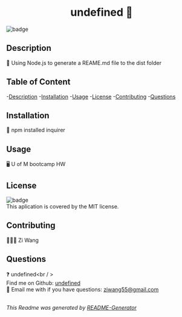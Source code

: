 
  <h1 align="center">undefined 👋</h1>

  ![badge](https://img.sheilds.io/badge/license-MIT-brightgreen)<br />

  ## Description
  🔎 Using Node.js to generate a REAME.md file to the dist folder

  ## Table of Content
  -[Description](#description)
  -[Installation](#installation)
  -[Usage](#usage)
  -[License](#license)
  -[Contributing](#contributing)
  -[Questions](#questions)

  ## Installation
  💾 npm installed inquirer

  ## Usage
  🖥 U of M bootcamp HW

  ## License
  ![badge](https://img.sheilds.io/badge/license-MIT-brightgreen)
  <br />
  This aplication is covered by the MIT license.

  ## Contributing
  👨‍👧‍👦 Zi Wang

  ## Questions
  ❓ undefined<br / >
  <br />
  Find me on Github: [undefined](https://github.com/undefined)
 <br />
 📧 Email me with if you have questions: ziwang55@gmail.com<br /><br />

_This Readme was generated by [README-Generator](https://github.com/ZiWang55/HW8_ReadmeGenerator)_

